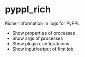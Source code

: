 # pyppl_rich

Richer information in logs for PyPPL

- Show properties of processes
- Show args of processes
- Show plugin configrataions
- Show input/output of first job
